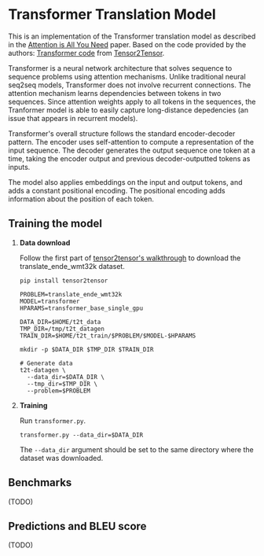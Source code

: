 # Transformer Translation Model
This is an implementation of the Transformer translation model as described in the [Attention is All You Need](https://arxiv.org/abs/1706.03762) paper. Based on the code provided by the authors: [Transformer code](https://github.com/tensorflow/tensor2tensor/blob/master/tensor2tensor/models/transformer.py) from [Tensor2Tensor](https://github.com/tensorflow/tensor2tensor).

Transformer is a neural network architecture that solves sequence to sequence problems using attention mechanisms. Unlike traditional neural seq2seq models, Transformer does not involve recurrent connections. The attention mechanism learns dependencies between tokens in two sequences. Since attention weights apply to all tokens in the sequences, the Tranformer model is able to easily capture long-distance depedencies (an issue that appears in recurrent models).

Transformer's overall structure follows the standard encoder-decoder pattern. The encoder uses self-attention to compute a representation of the input sequence. The decoder generates the output sequence one token at a time, taking the encoder output and previous decoder-outputted tokens as inputs.

The model also applies embeddings on the input and output tokens, and adds a constant positional encoding. The positional encoding adds information about the position of each token.

## Training the model
1. **Data download**

   Follow  the first part of [tensor2tensor's walkthrough](https://github.com/tensorflow/tensor2tensor#walkthrough) to download the translate_ende_wmt32k dataset.

   ```
   pip install tensor2tensor

   PROBLEM=translate_ende_wmt32k
   MODEL=transformer
   HPARAMS=transformer_base_single_gpu

   DATA_DIR=$HOME/t2t_data
   TMP_DIR=/tmp/t2t_datagen
   TRAIN_DIR=$HOME/t2t_train/$PROBLEM/$MODEL-$HPARAMS

   mkdir -p $DATA_DIR $TMP_DIR $TRAIN_DIR

   # Generate data
   t2t-datagen \
     --data_dir=$DATA_DIR \
     --tmp_dir=$TMP_DIR \
     --problem=$PROBLEM
   ```

2. **Training**

   Run `transformer.py`.
   ```
   transformer.py --data_dir=$DATA_DIR
   ```
   The `--data_dir` argument should be set to the same directory where the dataset was downloaded.

## Benchmarks
(TODO)

## Predictions and BLEU score
(TODO)
